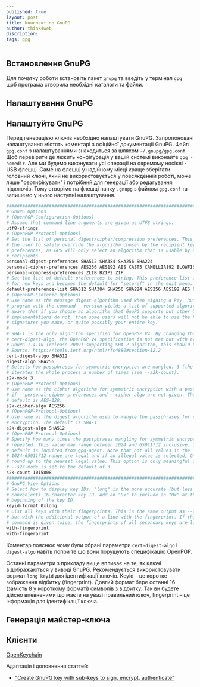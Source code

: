 ```yaml
---
published: true
layout: post
title: Конспект по GnuPG 
author: think4web
discription:
tags: gpg
---
```


## Встановлення GnuPG

Для початку роботи встановіть пакет ```gnupg``` та введіть у термінал ```gpg``` щоб програма створила необхідні каталоги та файли.

## Налаштування GnuPG

## Налаштуйте GnuPG

Перед генерацією ключів необхідно налаштувати GnuPG. Запропоновані налаштування містять коментарі з офіційної документації GnuPG. Файл `gpg.conf` з налаштуваннями знаходиться за шляхом `~/.gnupg/gpg.conf`. Щоб перевірити де лежить конфігурація у вашій системі виконайте `gpg -homedir`. Але ми будемо виконувати усі операції на окремому носієві - USB флешці. Саме на флешці у надійному місці краще зберігати головний ключі, який не використовується у повсякденній роботі, може лише "сертифікувати" і потрібний для генерації або редагування підключів. Тому створімо на флешці папку `.gnupg` з файлом `gpg.conf` та запишемо у нього наступні налаштування.

```bash
################################################################################
# GnuPG Options
# (OpenPGP-Configuration-Options)
# Assume that command line arguments are given as UTF8 strings.
utf8-strings
# (OpenPGP-Protocol-Options)
# Set the list of personal digest/cipher/compression preferences. This allows 
# the user to safely override the algorithm chosen by the recipient key 
# preferences, as GPG will only select an algorithm that is usable by all 
# recipients.
personal-digest-preferences SHA512 SHA384 SHA256 SHA224
personal-cipher-preferences AES256 AES192 AES CAST5 CAMELLIA192 BLOWFISH TWOFISH CAMELLIA128 3DES
personal-compress-preferences ZLIB BZIP2 ZIP
# Set the list of default preferences to string. This preference list is used 
# for new keys and becomes the default for "setpref" in the edit menu. 
default-preference-list SHA512 SHA384 SHA256 SHA224 AES256 AES192 AES CAST5 ZLIB BZIP2 ZIP Uncompressed
# (OpenPGP-Esoteric-Options)
# Use name as the message digest algorithm used when signing a key. Running the 
# program with the command --version yields a list of supported algorithms. Be 
# aware that if you choose an algorithm that GnuPG supports but other OpenPGP 
# implementations do not, then some users will not be able to use the key 
# signatures you make, or quite possibly your entire key.
# 
# SHA-1 is the only algorithm specified for OpenPGP V4. By changing the 
# cert-digest-algo, the OpenPGP V4 specification is not met but with even 
# GnuPG 1.4.10 (release 2009) supporting SHA-2 algorithm, this should be safe.
# Source: https://tools.ietf.org/html/rfc4880#section-12.2
cert-digest-algo SHA512
digest-algo SHA256
# Selects how passphrases for symmetric encryption are mangled. 3 (the default) 
# iterates the whole process a number of times (see --s2k-count).
s2k-mode 3
# (OpenPGP-Protocol-Options)
# Use name as the cipher algorithm for symmetric encryption with a passphrase 
# if --personal-cipher-preferences and --cipher-algo are not given. The 
# default is AES-128. 
s2k-cipher-algo AES256
# (OpenPGP-Protocol-Options)
# Use name as the digest algorithm used to mangle the passphrases for symmetric 
# encryption. The default is SHA-1. 
s2k-digest-algo SHA512
# (OpenPGP-Protocol-Options)
# Specify how many times the passphrases mangling for symmetric encryption is 
# repeated. This value may range between 1024 and 65011712 inclusive. The 
# default is inquired from gpg-agent. Note that not all values in the 
# 1024-65011712 range are legal and if an illegal value is selected, GnuPG will 
# round up to the nearest legal value. This option is only meaningful if 
# --s2k-mode is set to the default of 3. 
s2k-count 1015808
################################################################################
# GnuPG View Options
# Select how to display key IDs. "long" is the more accurate (but less 
# convenient) 16-character key ID. Add an "0x" to include an "0x" at the 
# beginning of the key ID.
keyid-format 0xlong
# List all keys with their fingerprints. This is the same output as --list-keys 
# but with the additional output of a line with the fingerprint. If this 
# command is given twice, the fingerprints of all secondary keys are listed too.
with-fingerprint
with-fingerprint
```
Коментар пояснює чому були обрані параметри `cert-digest-algo` і `digest-algo` навіть попри те що вони порушують специфікацію OpenPGP.

Останні параметри з прикладу вище впливає на те, як ключі відображаються у виводі GnuPG. Рекомендується використовувати формат `long keyid` для ідентифікації ключів. Keyid – це коротке зображення відбитку (fingerprint). Довгий формат бере останні 16 (замість 8 у короткому форматі) символів з відбитку. Так ви будете дійсно впевненими що маєте на увазі правильний ключ, fingerprint – це інформація для ідентифікації ключа.

## Генерація майстер-ключа

## Клієнти

[OpenKeychain](https://f-droid.org/packages/org.sufficientlysecure.keychain/)

Адаптація і доповнення статтей: 
- ["Create GnuPG key with sub-keys to sign, encrypt, authenticate"](https://blog.tinned-software.net/create-gnupg-key-with-sub-keys-to-sign-encrypt-authenticate/)
